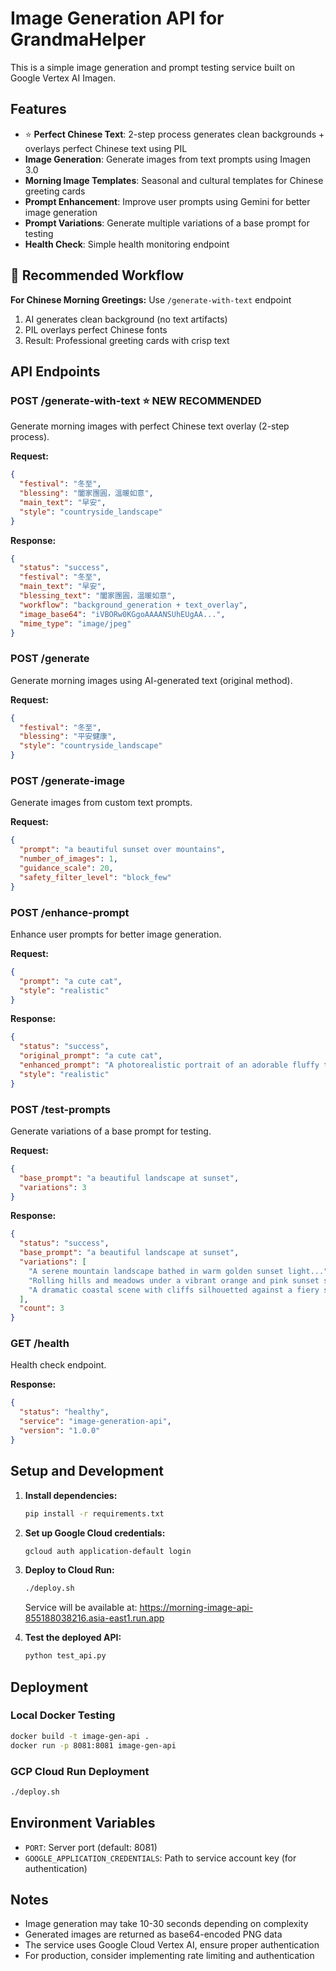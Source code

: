 # Image Generation API for GrandmaHelper

This is a simple image generation and prompt testing service built on Google Vertex AI Imagen.

## Features

- ⭐ **Perfect Chinese Text**: 2-step process generates clean backgrounds + overlays perfect Chinese text using PIL
- **Image Generation**: Generate images from text prompts using Imagen 3.0  
- **Morning Image Templates**: Seasonal and cultural templates for Chinese greeting cards
- **Prompt Enhancement**: Improve user prompts using Gemini for better image generation
- **Prompt Variations**: Generate multiple variations of a base prompt for testing
- **Health Check**: Simple health monitoring endpoint

## 🎯 Recommended Workflow

**For Chinese Morning Greetings:** Use `/generate-with-text` endpoint
1. AI generates clean background (no text artifacts)
2. PIL overlays perfect Chinese fonts
3. Result: Professional greeting cards with crisp text

## API Endpoints

### POST /generate-with-text ⭐ NEW RECOMMENDED
Generate morning images with perfect Chinese text overlay (2-step process).

**Request:**
```json
{
  "festival": "冬至",
  "blessing": "闔家團圓，溫暖如意",
  "main_text": "早安",
  "style": "countryside_landscape"
}
```

**Response:**
```json
{
  "status": "success",
  "festival": "冬至",
  "main_text": "早安",
  "blessing_text": "闔家團圓，溫暖如意",
  "workflow": "background_generation + text_overlay",
  "image_base64": "iVBORw0KGgoAAAANSUhEUgAA...",
  "mime_type": "image/jpeg"
}
```

### POST /generate
Generate morning images using AI-generated text (original method).

**Request:**
```json
{
  "festival": "冬至",
  "blessing": "平安健康",
  "style": "countryside_landscape"
}
```

### POST /generate-image
Generate images from custom text prompts.

**Request:**
```json
{
  "prompt": "a beautiful sunset over mountains",
  "number_of_images": 1,
  "guidance_scale": 20,
  "safety_filter_level": "block_few"
}
```

### POST /enhance-prompt
Enhance user prompts for better image generation.

**Request:**
```json
{
  "prompt": "a cute cat",
  "style": "realistic"
}
```

**Response:**
```json
{
  "status": "success",
  "original_prompt": "a cute cat",
  "enhanced_prompt": "A photorealistic portrait of an adorable fluffy tabby cat with bright green eyes, sitting in golden hour lighting...",
  "style": "realistic"
}
```

### POST /test-prompts
Generate variations of a base prompt for testing.

**Request:**
```json
{
  "base_prompt": "a beautiful landscape at sunset",
  "variations": 3
}
```

**Response:**
```json
{
  "status": "success",
  "base_prompt": "a beautiful landscape at sunset",
  "variations": [
    "A serene mountain landscape bathed in warm golden sunset light...",
    "Rolling hills and meadows under a vibrant orange and pink sunset sky...",
    "A dramatic coastal scene with cliffs silhouetted against a fiery sunset..."
  ],
  "count": 3
}
```

### GET /health
Health check endpoint.

**Response:**
```json
{
  "status": "healthy",
  "service": "image-generation-api",
  "version": "1.0.0"
}
```

## Setup and Development

1. **Install dependencies:**
   ```bash
   pip install -r requirements.txt
   ```

2. **Set up Google Cloud credentials:**
   ```bash
   gcloud auth application-default login
   ```

3. **Deploy to Cloud Run:**
   ```bash
   ./deploy.sh
   ```
   Service will be available at: https://morning-image-api-855188038216.asia-east1.run.app

4. **Test the deployed API:**
   ```bash
   python test_api.py
   ```

## Deployment

### Local Docker Testing
```bash
docker build -t image-gen-api .
docker run -p 8081:8081 image-gen-api
```

### GCP Cloud Run Deployment
```bash
./deploy.sh
```

## Environment Variables

- `PORT`: Server port (default: 8081)
- `GOOGLE_APPLICATION_CREDENTIALS`: Path to service account key (for authentication)

## Notes

- Image generation may take 10-30 seconds depending on complexity
- Generated images are returned as base64-encoded PNG data
- The service uses Google Cloud Vertex AI, ensure proper authentication
- For production, consider implementing rate limiting and authentication